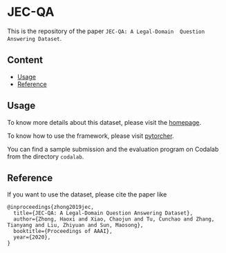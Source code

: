 # JEC-QA

This is the repository of the paper ``JEC-QA: A Legal-Domain  Question Answering Dataset``.

## Content

- [Usage](#Usage)
- [Reference](#Reference)

## Usage

To know more details about this dataset, please visit the [homepage](http://jecqa.thunlp.org/).

To know how to use the framework, please visit [pytorcher](https://github.com/haoxizhong/pytorch-worker).

You can find a sample submission and the evaluation program on Codalab from the directory ``codalab``.

## Reference

If you want to use the dataset, please cite the paper like

```
@inproceedings{zhong2019jec,
  title={JEC-QA: A Legal-Domain Question Answering Dataset},
  author={Zhong, Haoxi and Xiao, Chaojun and Tu, Cunchao and Zhang, Tianyang and Liu, Zhiyuan and Sun, Maosong},
  booktitle={Proceedings of AAAI},
  year={2020},
}
```